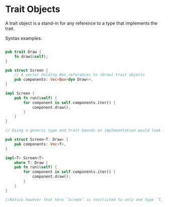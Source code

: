 # Trait Objects

A trait object is a stand-in for any reference to a type that implements the trait.

Syntax examples:

```rust

pub trait Draw {
    fn draw(&self);
}

pub struct Screen {
    // A vector holding Box references to (Draw) trait objects
    pub components: Vec<Box<dyn Draw>>,
}

impl Screen {
    pub fn run(&self) {
        for component in self.components.iter() {
            component.draw();
        }
    }
}

// Using a generic type and trait bounds an implmeentation would look like this:

pub struct Screen<T: Draw> {
    pub components: Vec<T>,
}

impl<T> Screen<T>
    where T: Draw {
    pub fn run(&self) {
        for component in self.components.iter() {
            component.draw();
        }
    }
}

//Notice however that here `Screen` is restricted to only one type `T, whereas using trait objects does not impose this restriction!
```
